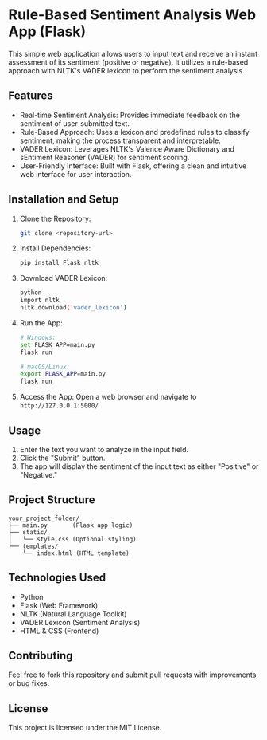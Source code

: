 # Rule-Based Sentiment Analysis Web App (Flask)

This simple web application allows users to input text and receive an instant assessment of its sentiment (positive or negative). It utilizes a rule-based approach with NLTK's VADER lexicon to perform the sentiment analysis.

## Features

*   Real-time Sentiment Analysis: Provides immediate feedback on the sentiment of user-submitted text.
*   Rule-Based Approach: Uses a lexicon and predefined rules to classify sentiment, making the process transparent and interpretable.
*   VADER Lexicon: Leverages NLTK's Valence Aware Dictionary and sEntiment Reasoner (VADER) for sentiment scoring.
*   User-Friendly Interface: Built with Flask, offering a clean and intuitive web interface for user interaction.

## Installation and Setup

1.  Clone the Repository:
    ```bash
    git clone <repository-url>
    ```
2.  Install Dependencies:
    ```bash
    pip install Flask nltk
    ```
3.  Download VADER Lexicon:
    ```bash
    python
    import nltk
    nltk.download('vader_lexicon')
    ```
4.  Run the App:
    ```bash
    # Windows:
    set FLASK_APP=main.py
    flask run

    # macOS/Linux:
    export FLASK_APP=main.py
    flask run
    ```
5.  Access the App:
    Open a web browser and navigate to `` http://127.0.0.1:5000/ ``

## Usage

1.  Enter the text you want to analyze in the input field.
2.  Click the "Submit" button.
3.  The app will display the sentiment of the input text as either "Positive" or "Negative."

## Project Structure
```
your_project_folder/
├── main.py       (Flask app logic)
├── static/
│   └── style.css (Optional styling)
└── templates/
    └── index.html (HTML template)
```

## Technologies Used

*   Python
*   Flask (Web Framework)
*   NLTK (Natural Language Toolkit)
*   VADER Lexicon (Sentiment Analysis)
*   HTML & CSS (Frontend)

## Contributing

Feel free to fork this repository and submit pull requests with improvements or bug fixes.

## License
This project is licensed under the MIT License.